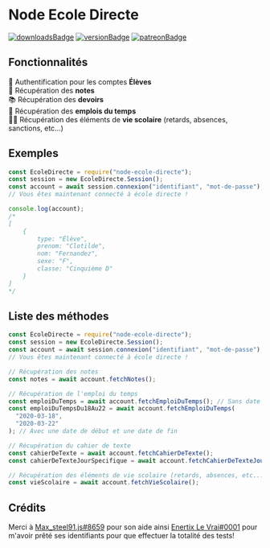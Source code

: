 # Node Ecole Directe

[![downloadsBadge](https://img.shields.io/npm/dt/node-ecole-directe?style=for-the-badge)](https://npmjs.com/node-ecole-directe)
[![versionBadge](https://img.shields.io/npm/v/node-ecole-directe?style=for-the-badge)](https://npmjs.com/node-ecole-directe)
[![patreonBadge](https://img.shields.io/endpoint.svg?url=https%3A%2F%2Fshieldsio-patreon.vercel.app%2Fapi%3Fusername%3DAndroz2091%26type%3Dpledges&style=for-the-badge)](https://patreon.com/Androz2091)

## Fonctionnalités

🔐 Authentification pour les comptes **Élèves**  
📑 Récupération des **notes**  
📚 Récupération des **devoirs**  
📅 Récupération des **emplois du temps**  
🏃🏽 Récupération des éléments de **vie scolaire** (retards, absences, sanctions, etc...)

## Exemples

```js
const EcoleDirecte = require("node-ecole-directe");
const session = new EcoleDirecte.Session();
const account = await session.connexion("identifiant", "mot-de-passe");
// Vous êtes maintenant connecté à école directe !

console.log(account);
/*
[
    {
        type: "Élève",
        prenom: "Clotilde",
        nom: "Fernandez",
        sexe: "F",
        classe: "Cinquième D"
    }
]
*/
```

## Liste des méthodes


```js
const EcoleDirecte = require("node-ecole-directe");
const session = new EcoleDirecte.Session();
const account = await session.connexion("identifiant", "mot-de-passe");
// Vous êtes maintenant connecté à école directe !

// Récupération des notes
const notes = await account.fetchNotes();

// Récupération de l'emploi du temps
const emploiDuTemps = await account.fetchEmploiDuTemps(); // Sans date spécifiée
const emploiDuTempsDu18Au22 = await account.fetchEmploiDuTemps(
  "2020-03-18",
  "2020-03-22"
); // Avec une date de début et une date de fin

// Récupération du cahier de texte
const cahierDeTexte = await account.fetchCahierDeTexte();
const cahierDeTexteJourSpecifique = await account.fetchCahierDeTexteJour("2020-11-01");

// Récupération des éléments de vie scolaire (retards, absences, etc...)
const vieScolaire = await account.fetchVieScolaire();
```

## Crédits

Merci à [Max_steel91.js#8659](https://github.com/Maxsteel91Dev) pour son aide ainsi [Enertix Le Vrai#0001](https://github.com/Christian-Martins) pour m'avoir prêté ses identifiants pour que effectuer la totalité des tests!
